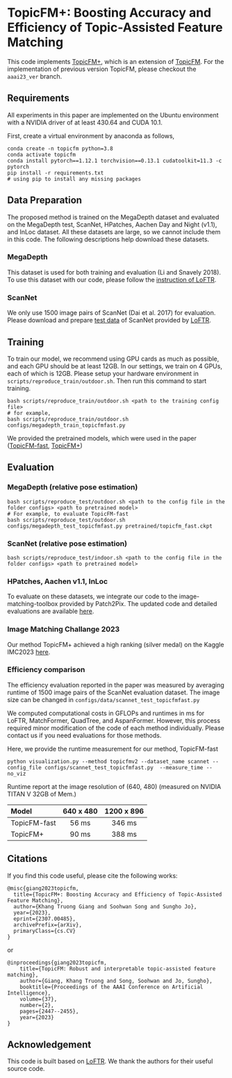 # TopicFM+: Boosting Accuracy and Efficiency of Topic-Assisted Feature Matching 
    
This code implements [TopicFM+](https://arxiv.org/abs/2307.00485), which is an extension of [TopicFM](https://arxiv.org/abs/2207.00328). For the implementation of previous version TopicFM, please checkout the `aaai23_ver` branch.


## Requirements

All experiments in this paper are implemented on the Ubuntu environment 
with a NVIDIA driver of at least 430.64 and CUDA 10.1.

First, create a virtual environment by anaconda as follows,

    conda create -n topicfm python=3.8 
    conda activate topicfm
    conda install pytorch==1.12.1 torchvision==0.13.1 cudatoolkit=11.3 -c pytorch
    pip install -r requirements.txt
    # using pip to install any missing packages

## Data Preparation

The proposed method is trained on the MegaDepth dataset and evaluated on the MegaDepth test, ScanNet, HPatches, Aachen Day and Night (v1.1), and InLoc dataset.
All these datasets are large, so we cannot include them in this code. 
The following descriptions help download these datasets. 

### MegaDepth

This dataset is used for both training and evaluation (Li and Snavely 2018). 
To use this dataset with our code, please follow the [instruction of LoFTR](https://github.com/zju3dv/LoFTR/blob/master/docs/TRAINING.md).

### ScanNet 
We only use 1500 image pairs of ScanNet (Dai et al. 2017) for evaluation. 
Please download and prepare [test data](https://drive.google.com/drive/folders/1DOcOPZb3-5cWxLqn256AhwUVjBPifhuf) of ScanNet
provided by [LoFTR](https://github.com/zju3dv/LoFTR/blob/master/docs/TRAINING.md).

## Training

To train our model, we recommend using GPU cards as much as possible, and each GPU should be at least 12GB.
In our settings, we train on 4 GPUs, each of which is 12GB. 
Please setup your hardware environment in `scripts/reproduce_train/outdoor.sh`.
Then run this command to start training.

    bash scripts/reproduce_train/outdoor.sh <path to the training config file>
    # for example,
    bash scripts/reproduce_train/outdoor.sh configs/megadepth_train_topicfmfast.py

 We provided the pretrained models, which were used in the paper ([TopicFM-fast](https://drive.google.com/file/d/1DACWdszttpiCZlk4aazhu0IDWvHkLPZf/view?usp=sharing), [TopicFM+](https://drive.google.com/file/d/1RTZJYrKQ593PBJTdxi9k5C4qZ5lSXnf0/view?usp=sharing))

## Evaluation

### MegaDepth (relative pose estimation)

    bash scripts/reproduce_test/outdoor.sh <path to the config file in the folder configs> <path to pretrained model>
    # For example, to evaluate TopicFM-fast 
    bash scripts/reproduce_test/outdoor.sh configs/megadepth_test_topicfmfast.py pretrained/topicfm_fast.ckpt

### ScanNet (relative pose estimation)

    bash scripts/reproduce_test/indoor.sh <path to the config file in the folder configs> <path to pretrained model>

### HPatches, Aachen v1.1, InLoc

To evaluate on these datasets, we integrate our code to the image-matching-toolbox provided by Patch2Pix.
The updated code and detailed evaluations are available [here](https://github.com/TruongKhang/image-matching-toolbox). 

### Image Matching Challange 2023

Our method TopicFM+ achieved a high ranking (silver medal) on the Kaggle IMC2023 [here](https://www.kaggle.com/competitions/image-matching-challenge-2023/leaderboard?tab=public). 

### Efficiency comparison

The efficiency evaluation reported in the paper was measured by averaging runtime of 1500 image pairs of the ScanNet evaluation dataset.
The image size can be changed in `configs/data/scannet_test_topicfmfast.py`

We computed computational costs in GFLOPs and runtimes in ms for LoFTR, MatchFormer, QuadTree, and AspanFormer. However, this process required minor modification of the code of each method individually. Please contact us if you need evaluations for those methods.

Here, we provide the runtime measurement for our method, TopicFM-fast

    python visualization.py --method topicfmv2 --dataset_name scannet --config_file configs/scannet_test_topicfmfast.py  --measure_time --no_viz

Runtime report at the image resolution of (640, 480) (measured on NVIDIA TITAN V 32GB of Mem.)


|   Model       |    640 x 480   |    1200 x 896    |
|:--------------|:--------------:|:----------------:|
| TopicFM-fast  |     56 ms      |      346 ms      |
| TopicFM+      |     90 ms      |      388 ms      |


## Citations
If you find this code useful, please cite the following works:

    @misc{giang2023topicfm,
      title={TopicFM+: Boosting Accuracy and Efficiency of Topic-Assisted Feature Matching}, 
      author={Khang Truong Giang and Soohwan Song and Sungho Jo},
      year={2023},
      eprint={2307.00485},
      archivePrefix={arXiv},
      primaryClass={cs.CV}
    }

or

    @inproceedings{giang2023topicfm,
        title={TopicFM: Robust and interpretable topic-assisted feature matching},
        author={Giang, Khang Truong and Song, Soohwan and Jo, Sungho},
        booktitle={Proceedings of the AAAI Conference on Artificial Intelligence},
        volume={37},
        number={2},
        pages={2447--2455},
        year={2023}
    }

## Acknowledgement
This code is built based on [LoFTR](https://github.com/zju3dv/LoFTR). We thank the authors for their useful source code.
